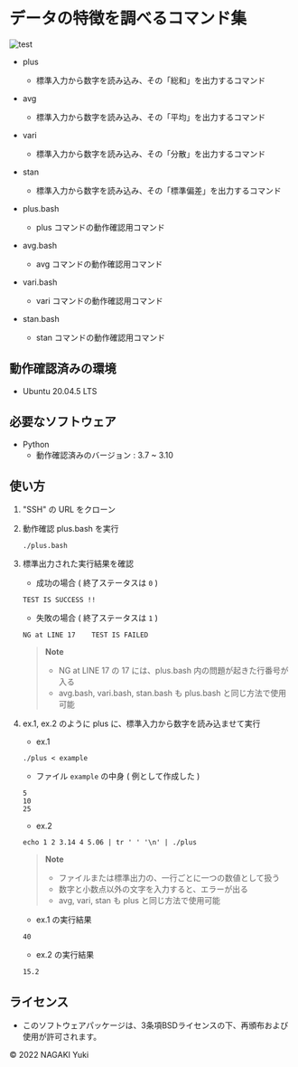 # データの特徴を調べるコマンド集
![test](https://github.com/Nacky002/robosys2022/actions/workflows/test.yml/badge.svg)

* plus
  * 標準入力から数字を読み込み、その「総和」を出力するコマンド
* avg
  * 標準入力から数字を読み込み、その「平均」を出力するコマンド
* vari
  * 標準入力から数字を読み込み、その「分散」を出力するコマンド
* stan
  * 標準入力から数字を読み込み、その「標準偏差」を出力するコマンド

* plus.bash
  * plus コマンドの動作確認用コマンド
* avg.bash
  * avg コマンドの動作確認用コマンド
* vari.bash
  * vari コマンドの動作確認用コマンド
* stan.bash
  * stan コマンドの動作確認用コマンド

## 動作確認済みの環境
* Ubuntu 20.04.5 LTS

## 必要なソフトウェア
* Python
  * 動作確認済みのバージョン : 3.7 ~ 3.10

## 使い方
1. "SSH" の URL をクローン

2. 動作確認 plus.bash を実行

    ```
    ./plus.bash
    ```

3. 標準出力された実行結果を確認

    * 成功の場合 ( 終了ステータスは `0` )
    ```
    TEST IS SUCCESS !!
    ```

    * 失敗の場合 ( 終了ステータスは `1` )
    ```
    NG at LINE 17    TEST IS FAILED
    ```

    > **Note**
    > * NG at LINE 17 の 17 には、plus.bash 内の問題が起きた行番号が入る
    > * avg.bash, vari.bash, stan.bash も plus.bash と同じ方法で使用可能

4. ex.1, ex.2 のように plus に、標準入力から数字を読み込ませて実行

    * ex.1  
    ```
    ./plus < example
    ```

    * ファイル `example` の中身 ( 例として作成した )
    ```
    5
    10
    25
    ```

    * ex.2  
    ```
    echo 1 2 3.14 4 5.06 | tr ' ' '\n' | ./plus
    ```

    > **Note**
    > * ファイルまたは標準出力の、一行ごとに一つの数値として扱う
    > * 数字と小数点以外の文字を入力すると、エラーが出る
    > * avg, vari, stan も plus と同じ方法で使用可能

    * ex.1 の実行結果
    ```
    40
    ```

    * ex.2 の実行結果
    ```
    15.2
    ```

## ライセンス
* このソフトウェアパッケージは、3条項BSDライセンスの下、再頒布および使用が許可されます。

© 2022 NAGAKI Yuki
